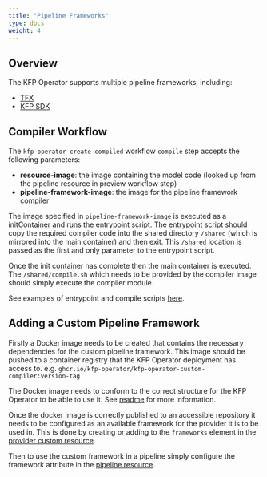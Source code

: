 ```yaml
---
title: "Pipeline Frameworks"
type: docs
weight: 4
---
```


## Overview

The KFP Operator supports multiple pipeline frameworks, including:
- [TFX](https://www.tensorflow.org/tfx)
- [KFP SDK](https://kubeflow-pipelines.readthedocs.io/)

## Compiler Workflow
The `kfp-operator-create-compiled` workflow `compile` step accepts the following parameters:
- **resource-image**: the image containing the model code (looked up from the pipeline resource in preview workflow step)
- **pipeline-framework-image**: the image for the pipeline framework compiler

The image specified in `pipeline-framework-image` is executed as a initContainer and runs the entrypoint script. The entrypoint
script should copy the required compiler code into the shared directory `/shared` (which is mirrored into the main container) and then exit. This `/shared` location is passed as 
the first and only parameter to the entrypoint script.

Once the init container has complete then the main container is executed. The `/shared/compile.sh` which needs to be provided
by the compiler image should simply execute the compiler module.

See examples of entrypoint and compile scripts [here](https://github.com/sky-uk/kfp-operator/blob/master/compilers/resources).

## Adding a Custom Pipeline Framework
Firstly a Docker image needs to be created that contains the necessary dependencies for the custom pipeline framework. 
This image should be pushed to a container registry that the KFP Operator deployment has access to.
e.g. `ghcr.io/kfp-operator/kfp-operator-custom-compiler:version-tag`

The Docker image needs to conform to the correct structure for the KFP Operator to be able to use it. See [readme](https://github.com/sky-uk/kfp-operator/blob/master/compilers/README.md) for more information.

Once the docker image is correctly published to an accessible repository it needs to be configured as an available framework for the provider it is to be used in.
This is done by creating or adding to the `frameworks` element in the [provider custom resource](../resources/provider/#common-fields).

Then to use the custom framework in a pipeline simply configure the framework attribute in the [pipeline resource](../resources/pipeline/#fields).
